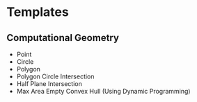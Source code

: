 Templates
=========

## Computational Geometry
* Point
* Circle
* Polygon
* Polygon Circle Intersection
* Half Plane Intersection
* Max Area Empty Convex Hull (Using Dynamic Programming)
